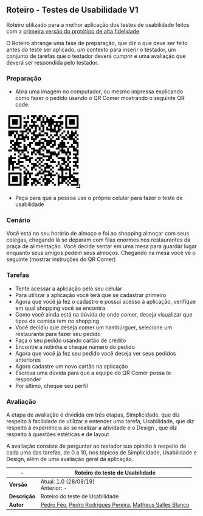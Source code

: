 ## Roteiro - Testes de Usabilidade V1

Roteiro utilizado para a melhor aplicação dos testes de usabilidade feitos com a [primeira versão do protótipo de alta fidelidade](https://www.figma.com/proto/unhRDokaYlRCUGswOKZ6Jo/Untitled?node-id=6%3A3&scaling=min-zoom)

O Roteiro abrange uma fase de preparação, que diz o que deve ser feito antes do teste ser aplicado, um contexto para inserir o testador, um conjunto de tarefas que o testador deverá cumprir e uma avaliação que deverá ser respondida pelo testador.

### Preparação 
 - Abra uma imagem no computador, ou mesmo impressa explicando como fazer o pedido usando o QR Comer mostrando o seguinte QR code:

 ![QR-Code-V1](../../../images/qrcode-v1.jpg)

  - Peça para que a pessoa use o próprio celular para fazer o teste de usabilidade

### Cenário

Você está no seu horário de almoço e foi ao shopping almoçar com seus colegas, chegando lá se deparam com filas enormes nos restaurantes da praça de alimentação. Você decide sentar em uma mesa para guardar lugar enquanto seus amigos pedem seus almoços. Chegando na mesa você vê o seguinte (mostrar instruções do QR Comer) 

### Tarefas
 - Tente acessar a aplicação pelo seu celular
 - Para utilizar a aplicação você terá que se cadastrar primeiro
 - Agora que você já fez o cadastro e possui acesso à aplicação, verifique em qual shopping você se encontra
 - Como você ainda está na dúvida de onde comer, deseja visualizar que tipos de comida tem no shopping
 - Você decidiu que deseja comer um hambúrguer, selecione um restaurante para fazer seu pedido
 - Faça o seu pedido usando cartão de crédito
 - Encontre a notinha e cheque número do pedido 
 - Agora que você já fez seu pedido você deseja ver seus pedidos anteriores
 - Agora cadastre um novo cartão na aplicação
 - Escreva uma dúvida para que a equipe do QR Comer possa te responder
 - Por último, cheque seu perfil 

### Avaliação 

A etapa de avaliação é dividida em três etapas, Simplicidade, que diz respeito à facilidade de utilizar e entender uma tarefa, Usabilidade, que diz respeito à experiência ao se realizar a atividade e o Design , que diz respeito à questôes estéticas e de layout

A avaliação consiste de perguntar ao testador sua opinião à respeito de cada uma das tarefas, de 0 a 10, nos tópicos de Simplicidade, Usabilidade e Design, além de uma avaliação geral da aplicação.


| **-** | **Roteiro do teste de Usabilidade** |
|--|--|
| **Versão** | Atual: 1.0 (28/08/19) <br> Anterior: - |
| **Descrição** | Roteiro do teste de Usabilidade  |
| **Autor** | [Pedro Féo](https://github.com/Phe0), [Pedro Rodrigues Pereira](https://github.com/pedro-prp), [Matheus Salles Blanco](https://github.com/MatheusBlanco) |